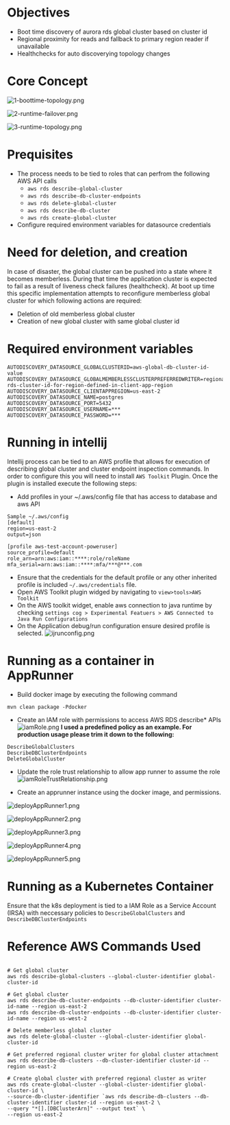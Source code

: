 # Objectives
- Boot time discovery of aurora rds global cluster based on cluster id
- Regional proximity for reads and fallback to primary region reader if unavailable
- Healthchecks for auto discoverying topology changes

# Core Concept
![1-boottime-topology.png](1-boottime-topology.png)

![2-runtime-failover.png](2-runtime-failover.png)

![3-runtime-topology.png](3-runtime-topology.png)

# Prequisites
- The process needs to be tied to roles that can perfrom the following AWS API calls
  - `aws rds describe-global-cluster`
  - `aws rds describe-db-cluster-endpoints`
  - `aws rds delete-global-cluster`
  - `aws rds describe-db-cluster`
  - `aws rds create-global-cluster`
- Configure required environment variables for datasource credentials

# Need for deletion, and creation
In case of disaster, the global cluster can be pushed into a state where it becomes memberless. During that time the 
application cluster is expected to fail as a result of liveness check failures (healthcheck). At boot up time this specific
implementation attempts to reconfigure memberless global cluster for which following actions are required:
- Deletion of old memberless global cluster
- Creation of new global cluster with same global cluster id

# Required environment variables
```shell
AUTODISCOVERY_DATASOURCE_GLOBALCLUSTERID=aws-global-db-cluster-id-value
AUTODISCOVERY_DATASOURCE_GLOBALMEMBERLESSCLUSTERPREFERREDWRITER=regional-rds-cluster-id-for-region-defined-in-client-app-region
AUTODISCOVERY_DATASOURCE_CLIENTAPPREGION=us-east-2
AUTODISCOVERY_DATASOURCE_NAME=postgres
AUTODISCOVERY_DATASOURCE_PORT=5432
AUTODISCOVERY_DATASOURCE_USERNAME=***
AUTODISCOVERY_DATASOURCE_PASSWORD=***
```

# Running in intellij
Intellij process can be tied to an AWS profile that allows for execution of describing global cluster 
and cluster endpoint inspection commands. In order to configure this you will need to install `AWS Toolkit` Plugin. Once
the plugin is installed execute the following steps:

- Add profiles in your ~/.aws/config file that has access to database and aws API
```shell
Sample ~/.aws/config
[default]
region=us-east-2
output=json

[profile aws-test-account-poweruser]
source_profile=default
role_arn=arn:aws:iam::****:role/roleName
mfa_serial=arn:aws:iam::****:mfa/***@***.com
```
- Ensure that the credentials for the default profile or any other inherited profile
is included `~/.aws/credentials` file.
- Open AWS Toolkit plugin widged by navigating to `view>tools>AWS Toolkit`
- On the AWS toolkit widget, enable aws connection to java runtime by checking `settings cog > Experimental Featuers > AWS Connected to Java Run Configurations`
- On the Application debug/run configuration ensure desired profile is selected.
![ijrunconfig.png](ijrunconfig.png)

# Running as a container in AppRunner

- Build docker image by executing the following command
```shell
mvn clean package -Pdocker
```
- Create an IAM role with permissions to access AWS RDS describe* APIs
![iamRole.png](iamRole.png)
**I used a predefined policy as an example. For production usage please trim it down to the following:**
```shell
DescribeGlobalClusters
DescribeDBClusterEndpoints
DeleteGlobalCluster
```
- Update the role trust relationship to allow app runner to assume the role
![iamRoleTrustRelationship.png](iamRoleTrustRelationship.png)

- Create an apprunner instance using the docker image, and permissions.

![deployAppRunner1.png](deployAppRunner1.png)

![deployAppRunner2.png](deployAppRunner2.png)

![deployAppRunner3.png](deployAppRunner3.png)

![deployAppRunner4.png](deployAppRunner4.png)

![deployAppRunner5.png](deployAppRunner5.png)

# Running as a Kubernetes Container
Ensure that the k8s deployment is tied to a IAM Role as a Service Account (IRSA) with neccessary policies 
to `DescribeGlobalClusters` and `DescribeDBClusterEndpoints`

# Reference AWS Commands Used
```shell

# Get global cluster
aws rds describe-global-clusters --global-cluster-identifier global-cluster-id

# Get global cluster
aws rds describe-db-cluster-endpoints --db-cluster-identifier cluster-id-name --region us-east-2
aws rds describe-db-cluster-endpoints --db-cluster-identifier cluster-id-name --region us-west-2

# Delete memberless global cluster
aws rds delete-global-cluster --global-cluster-identifier global-cluster-id

# Get preferred regional cluster writer for global cluster attachment
aws rds describe-db-clusters --db-cluster-identifier cluster-id --region us-east-2

# Create global cluster with preferred regional cluster as writer
aws rds create-global-cluster --global-cluster-identifier global-cluster-id \
--source-db-cluster-identifier `aws rds describe-db-clusters --db-cluster-identifier cluster-id --region us-east-2 \
--query "*[].[DBClusterArn]" --output text` \
--region us-east-2
```